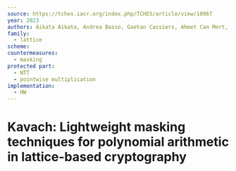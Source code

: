 ```yaml
---
source: https://tches.iacr.org/index.php/TCHES/article/view/10967
year: 2023
authors: Aikata Aikata, Andrea Basso, Gaetan Cassiers, Ahmet Can Mert, Sujoy Sinha Roy
family:
  - lattice
scheme: 
countermeasures:
  - masking
protected part:
  - NTT
  - pointwise multiplication
implementation:
  - HW
---
```

# Kavach: Lightweight masking techniques for polynomial arithmetic in lattice-based cryptography

